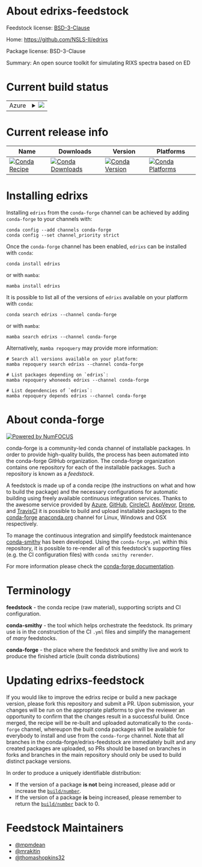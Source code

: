 About edrixs-feedstock
======================

Feedstock license: [BSD-3-Clause](https://github.com/conda-forge/edrixs-feedstock/blob/main/LICENSE.txt)

Home: https://github.com/NSLS-II/edrixs

Package license: BSD-3-Clause

Summary: An open source toolkit for simulating RIXS spectra based on ED

Current build status
====================


<table>
    
  <tr>
    <td>Azure</td>
    <td>
      <details>
        <summary>
          <a href="https://dev.azure.com/conda-forge/feedstock-builds/_build/latest?definitionId=17369&branchName=main">
            <img src="https://dev.azure.com/conda-forge/feedstock-builds/_apis/build/status/edrixs-feedstock?branchName=main">
          </a>
        </summary>
        <table>
          <thead><tr><th>Variant</th><th>Status</th></tr></thead>
          <tbody><tr>
              <td>linux_64_python3.10.____cpython</td>
              <td>
                <a href="https://dev.azure.com/conda-forge/feedstock-builds/_build/latest?definitionId=17369&branchName=main">
                  <img src="https://dev.azure.com/conda-forge/feedstock-builds/_apis/build/status/edrixs-feedstock?branchName=main&jobName=linux&configuration=linux%20linux_64_python3.10.____cpython" alt="variant">
                </a>
              </td>
            </tr><tr>
              <td>linux_64_python3.11.____cpython</td>
              <td>
                <a href="https://dev.azure.com/conda-forge/feedstock-builds/_build/latest?definitionId=17369&branchName=main">
                  <img src="https://dev.azure.com/conda-forge/feedstock-builds/_apis/build/status/edrixs-feedstock?branchName=main&jobName=linux&configuration=linux%20linux_64_python3.11.____cpython" alt="variant">
                </a>
              </td>
            </tr><tr>
              <td>linux_64_python3.12.____cpython</td>
              <td>
                <a href="https://dev.azure.com/conda-forge/feedstock-builds/_build/latest?definitionId=17369&branchName=main">
                  <img src="https://dev.azure.com/conda-forge/feedstock-builds/_apis/build/status/edrixs-feedstock?branchName=main&jobName=linux&configuration=linux%20linux_64_python3.12.____cpython" alt="variant">
                </a>
              </td>
            </tr><tr>
              <td>linux_64_python3.9.____cpython</td>
              <td>
                <a href="https://dev.azure.com/conda-forge/feedstock-builds/_build/latest?definitionId=17369&branchName=main">
                  <img src="https://dev.azure.com/conda-forge/feedstock-builds/_apis/build/status/edrixs-feedstock?branchName=main&jobName=linux&configuration=linux%20linux_64_python3.9.____cpython" alt="variant">
                </a>
              </td>
            </tr>
          </tbody>
        </table>
      </details>
    </td>
  </tr>
</table>

Current release info
====================

| Name | Downloads | Version | Platforms |
| --- | --- | --- | --- |
| [![Conda Recipe](https://img.shields.io/badge/recipe-edrixs-green.svg)](https://anaconda.org/conda-forge/edrixs) | [![Conda Downloads](https://img.shields.io/conda/dn/conda-forge/edrixs.svg)](https://anaconda.org/conda-forge/edrixs) | [![Conda Version](https://img.shields.io/conda/vn/conda-forge/edrixs.svg)](https://anaconda.org/conda-forge/edrixs) | [![Conda Platforms](https://img.shields.io/conda/pn/conda-forge/edrixs.svg)](https://anaconda.org/conda-forge/edrixs) |

Installing edrixs
=================

Installing `edrixs` from the `conda-forge` channel can be achieved by adding `conda-forge` to your channels with:

```
conda config --add channels conda-forge
conda config --set channel_priority strict
```

Once the `conda-forge` channel has been enabled, `edrixs` can be installed with `conda`:

```
conda install edrixs
```

or with `mamba`:

```
mamba install edrixs
```

It is possible to list all of the versions of `edrixs` available on your platform with `conda`:

```
conda search edrixs --channel conda-forge
```

or with `mamba`:

```
mamba search edrixs --channel conda-forge
```

Alternatively, `mamba repoquery` may provide more information:

```
# Search all versions available on your platform:
mamba repoquery search edrixs --channel conda-forge

# List packages depending on `edrixs`:
mamba repoquery whoneeds edrixs --channel conda-forge

# List dependencies of `edrixs`:
mamba repoquery depends edrixs --channel conda-forge
```


About conda-forge
=================

[![Powered by
NumFOCUS](https://img.shields.io/badge/powered%20by-NumFOCUS-orange.svg?style=flat&colorA=E1523D&colorB=007D8A)](https://numfocus.org)

conda-forge is a community-led conda channel of installable packages.
In order to provide high-quality builds, the process has been automated into the
conda-forge GitHub organization. The conda-forge organization contains one repository
for each of the installable packages. Such a repository is known as a *feedstock*.

A feedstock is made up of a conda recipe (the instructions on what and how to build
the package) and the necessary configurations for automatic building using freely
available continuous integration services. Thanks to the awesome service provided by
[Azure](https://azure.microsoft.com/en-us/services/devops/), [GitHub](https://github.com/),
[CircleCI](https://circleci.com/), [AppVeyor](https://www.appveyor.com/),
[Drone](https://cloud.drone.io/welcome), and [TravisCI](https://travis-ci.com/)
it is possible to build and upload installable packages to the
[conda-forge](https://anaconda.org/conda-forge) [anaconda.org](https://anaconda.org/)
channel for Linux, Windows and OSX respectively.

To manage the continuous integration and simplify feedstock maintenance
[conda-smithy](https://github.com/conda-forge/conda-smithy) has been developed.
Using the ``conda-forge.yml`` within this repository, it is possible to re-render all of
this feedstock's supporting files (e.g. the CI configuration files) with ``conda smithy rerender``.

For more information please check the [conda-forge documentation](https://conda-forge.org/docs/).

Terminology
===========

**feedstock** - the conda recipe (raw material), supporting scripts and CI configuration.

**conda-smithy** - the tool which helps orchestrate the feedstock.
                   Its primary use is in the construction of the CI ``.yml`` files
                   and simplify the management of *many* feedstocks.

**conda-forge** - the place where the feedstock and smithy live and work to
                  produce the finished article (built conda distributions)


Updating edrixs-feedstock
=========================

If you would like to improve the edrixs recipe or build a new
package version, please fork this repository and submit a PR. Upon submission,
your changes will be run on the appropriate platforms to give the reviewer an
opportunity to confirm that the changes result in a successful build. Once
merged, the recipe will be re-built and uploaded automatically to the
`conda-forge` channel, whereupon the built conda packages will be available for
everybody to install and use from the `conda-forge` channel.
Note that all branches in the conda-forge/edrixs-feedstock are
immediately built and any created packages are uploaded, so PRs should be based
on branches in forks and branches in the main repository should only be used to
build distinct package versions.

In order to produce a uniquely identifiable distribution:
 * If the version of a package **is not** being increased, please add or increase
   the [``build/number``](https://docs.conda.io/projects/conda-build/en/latest/resources/define-metadata.html#build-number-and-string).
 * If the version of a package **is** being increased, please remember to return
   the [``build/number``](https://docs.conda.io/projects/conda-build/en/latest/resources/define-metadata.html#build-number-and-string)
   back to 0.

Feedstock Maintainers
=====================

* [@mpmdean](https://github.com/mpmdean/)
* [@mrakitin](https://github.com/mrakitin/)
* [@thomashopkins32](https://github.com/thomashopkins32/)

